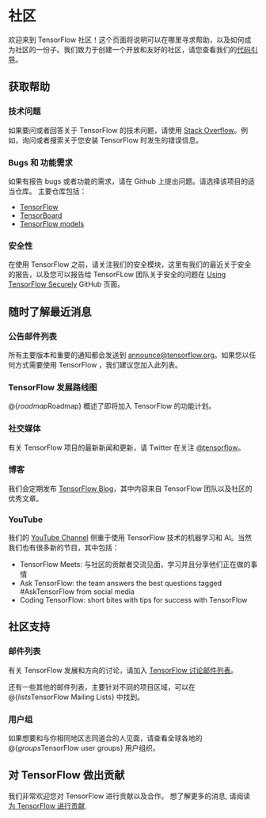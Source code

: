 # 社区

欢迎来到 TensorFlow 社区！这个页面将说明可以在哪里寻求帮助，以及如何成为社区的一份子。我们致力于创建一个开放和友好的社区，请您查看我们的[代码引导](https://github.com/tensorflow/tensorflow/blob/master/CODE_OF_CONDUCT.md)。

## 获取帮助

### 技术问题

如果要问或者回答关于 TensorFlow 的技术问题，请使用 [Stack Overflow](https://stackoverflow.com/questions/tagged/tensorflow)。例如，询问或者搜索关于您安装 TensorFlow 时发生的错误信息。

### Bugs 和 功能需求

如果有报告 bugs 或者功能的需求，请在 Github 上提出问题。请选择该项目的适当仓库。 主要仓库包括：

  * [TensorFlow](https://github.com/tensorflow/tensorflow/issues)
  * [TensorBoard](https://github.com/tensorflow/tensorboard/issues)
  * [TensorFlow models](https://github.com/tensorflow/models/issues)

### 安全性

在使用 TensorFlow 之前，请关注我们的安全模块，这里有我们的最近关于安全的报告，以及您可以报告给 TensorFLow 团队关于安全的问题在 [Using TensorFlow Securely](https://github.com/tensorflow/tensorflow/blob/master/SECURITY.md) GitHub 页面。

## 随时了解最近消息

### 公告邮件列表

所有主要版本和重要的通知都会发送到 [announce@tensorflow.org](https://groups.google.com/a/tensorflow.org/forum/#!forum/announce)。如果您以任何方式需要使用 TensorFlow ，我们建议您加入此列表。

### TensorFlow 发展路线图

 @{$roadmap$Roadmap} 概述了即将加入 TensorFlow 的功能计划。

### 社交媒体

有关 TensorFlow 项目的最新新闻和更新，请 Twitter 在关注 [@tensorflow](https://twitter.com/tensorflow)。

### 博客

我们会定期发布 [TensorFlow Blog](http://blog.tensorflow.org/)，其中内容来自 TensorFlow 团队以及社区的优秀文章。

### YouTube

我们的 [YouTube Channel](http://youtube.com/tensorflow/) 侧重于使用 TensorFlow 技术的机器学习和 AI。当然我们也有很多新的节目，其中包括：

- TensorFlow Meets: 与社区的贡献者交流见面，学习并且分享他们正在做的事情
- Ask TensorFlow: the team answers the best questions tagged #AskTensorFlow from social media 
- Coding TensorFlow: short bites with tips for success with TensorFlow

## 社区支持

### 邮件列表

有关 TensorFlow 发展和方向的讨论，请加入 [TensorFlow 讨论邮件列表](https://groups.google.com/a/tensorflow.org/d/forum/discuss)。

还有一些其他的邮件列表，主要针对不同的项目区域，可以在 @{$lists$TensorFlow Mailing Lists} 中找到。

### 用户组

如果想要和与你相同地区志同道合的人见面，请查看全球各地的 @{$groups$TensorFlow user groups} 用户组织。


## 对 TensorFlow 做出贡献

我们非常欢迎您对 TensorFlow 进行贡献以及合作。 想了解更多的消息,
请阅读 [为 TensorFlow 进行贡献](contributing.md).
